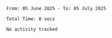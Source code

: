 <!--START_SECTION:waka-->

```abap
From: 05 June 2025 - To: 05 July 2025

Total Time: 0 secs

No activity tracked
```

<!--END_SECTION:waka-->
